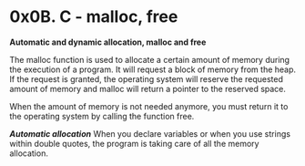 # 0x0B. C - malloc, free

**Automatic and dynamic allocation, malloc and free**

The malloc function is used to allocate a certain amount of memory during the execution of a program. It will request a block of memory from the heap. If the request is granted, the operating system will reserve the requested amount of memory and malloc will return a pointer to the reserved space.

When the amount of memory is not needed anymore, you must return it to the operating system by calling the function free.

**_Automatic allocation_**
When you declare variables or when you use strings within double quotes, the program is taking care of all the memory allocation.
